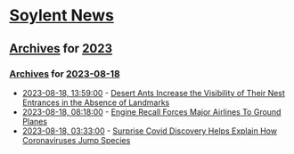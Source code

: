 # [Soylent News](../../../README.md)

## [Archives](../../index.md) for [2023](../index.md)

### [Archives](../../index.md) for [2023-08-18](index.md)

* [2023-08-18, 13:59:00](https://soylentnews.org/article.pl?sid=23/08/17/058233&from=rss) - [Desert Ants Increase the Visibility of Their Nest Entrances in the Absence of Landmarks](https://soylentnews.org/article.pl?sid=23/08/17/058233&from=rss)
* [2023-08-18, 08:18:00](https://soylentnews.org/article.pl?sid=23/08/17/0420206&from=rss) - [Engine Recall Forces Major Airlines To Ground Planes](https://soylentnews.org/article.pl?sid=23/08/17/0420206&from=rss)
* [2023-08-18, 03:33:00](https://soylentnews.org/article.pl?sid=23/08/17/0415211&from=rss) - [Surprise Covid Discovery Helps Explain How Coronaviruses Jump Species](https://soylentnews.org/article.pl?sid=23/08/17/0415211&from=rss)
